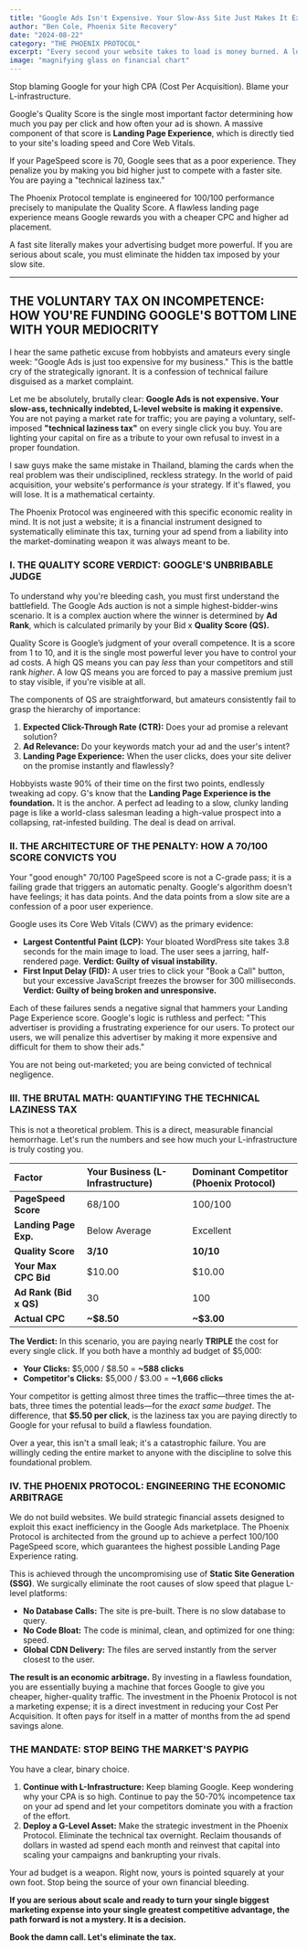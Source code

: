 ```yaml
---
title: "Google Ads Isn't Expensive. Your Slow-Ass Site Just Makes It Expensive."
author: "Ben Cole, Phoenix Site Recovery"
date: "2024-08-22"
category: "THE PHOENIX PROTOCOL"
excerpt: "Every second your website takes to load is money burned. A low PageSpeed score translates directly to a terrible Quality Score, forcing you to overpay for every single click."
image: "magnifying glass on financial chart"
---
```


Stop blaming Google for your high CPA (Cost Per Acquisition). Blame your L-infrastructure.

Google's Quality Score is the single most important factor determining how much you pay per click and how often your ad is shown. A massive component of that score is **Landing Page Experience**, which is directly tied to your site's loading speed and Core Web Vitals.

If your PageSpeed score is 70, Google sees that as a poor experience. They penalize you by making you bid higher just to compete with a faster site. You are paying a "technical laziness tax."

The Phoenix Protocol template is engineered for 100/100 performance precisely to manipulate the Quality Score. A flawless landing page experience means Google rewards you with a cheaper CPC and higher ad placement.

A fast site literally makes your advertising budget more powerful. If you are serious about scale, you must eliminate the hidden tax imposed by your slow site.

---

## THE VOLUNTARY TAX ON INCOMPETENCE: HOW YOU'RE FUNDING GOOGLE'S BOTTOM LINE WITH YOUR MEDIOCRITY

I hear the same pathetic excuse from hobbyists and amateurs every single week: "Google Ads is just too expensive for my business." This is the battle cry of the strategically ignorant. It is a confession of technical failure disguised as a market complaint.

Let me be absolutely, brutally clear: **Google Ads is not expensive. Your slow-ass, technically indebted, L-level website is making it expensive.** You are not paying a market rate for traffic; you are paying a voluntary, self-imposed **"technical laziness tax"** on every single click you buy. You are lighting your capital on fire as a tribute to your own refusal to invest in a proper foundation.

I saw guys make the same mistake in Thailand, blaming the cards when the real problem was their undisciplined, reckless strategy. In the world of paid acquisition, your website's performance *is* your strategy. If it's flawed, you will lose. It is a mathematical certainty.

The Phoenix Protocol was engineered with this specific economic reality in mind. It is not just a website; it is a financial instrument designed to systematically eliminate this tax, turning your ad spend from a liability into the market-dominating weapon it was always meant to be.

### I. THE QUALITY SCORE VERDICT: GOOGLE'S UNBRIBABLE JUDGE

To understand why you're bleeding cash, you must first understand the battlefield. The Google Ads auction is not a simple highest-bidder-wins scenario. It is a complex auction where the winner is determined by **Ad Rank**, which is calculated primarily by your Bid x **Quality Score (QS).**

Quality Score is Google’s judgment of your overall competence. It is a score from 1 to 10, and it is the single most powerful lever you have to control your ad costs. A high QS means you can pay *less* than your competitors and still rank *higher*. A low QS means you are forced to pay a massive premium just to stay visible, if you're visible at all.

The components of QS are straightforward, but amateurs consistently fail to grasp the hierarchy of importance:

1.  **Expected Click-Through Rate (CTR):** Does your ad promise a relevant solution?
2.  **Ad Relevance:** Do your keywords match your ad and the user's intent?
3.  **Landing Page Experience:** When the user clicks, does your site deliver on the promise instantly and flawlessly?

Hobbyists waste 90% of their time on the first two points, endlessly tweaking ad copy. G's know that the **Landing Page Experience is the foundation.** It is the anchor. A perfect ad leading to a slow, clunky landing page is like a world-class salesman leading a high-value prospect into a collapsing, rat-infested building. The deal is dead on arrival.

### II. THE ARCHITECTURE OF THE PENALTY: HOW A 70/100 SCORE CONVICTS YOU

Your "good enough" 70/100 PageSpeed score is not a C-grade pass; it is a failing grade that triggers an automatic penalty. Google's algorithm doesn't have feelings; it has data points. And the data points from a slow site are a confession of a poor user experience.

Google uses its Core Web Vitals (CWV) as the primary evidence:

*   **Largest Contentful Paint (LCP):** Your bloated WordPress site takes 3.8 seconds for the main image to load. The user sees a jarring, half-rendered page. **Verdict: Guilty of visual instability.**
*   **First Input Delay (FID):** A user tries to click your "Book a Call" button, but your excessive JavaScript freezes the browser for 300 milliseconds. **Verdict: Guilty of being broken and unresponsive.**

Each of these failures sends a negative signal that hammers your Landing Page Experience score. Google's logic is ruthless and perfect: "This advertiser is providing a frustrating experience for our users. To protect our users, we will penalize this advertiser by making it more expensive and difficult for them to show their ads."

You are not being out-marketed; you are being convicted of technical negligence.

### III. THE BRUTAL MATH: QUANTIFYING THE TECHNICAL LAZINESS TAX

This is not a theoretical problem. This is a direct, measurable financial hemorrhage. Let's run the numbers and see how much your L-infrastructure is truly costing you.

| Factor | Your Business (L-Infrastructure) | Dominant Competitor (Phoenix Protocol) |
| :--- | :--- | :--- |
| **PageSpeed Score** | 68/100 | 100/100 |
| **Landing Page Exp.** | Below Average | Excellent |
| **Quality Score** | **3/10** | **10/10** |
| **Your Max CPC Bid** | $10.00 | $10.00 |
| **Ad Rank (Bid x QS)** | 30 | 100 |
| **Actual CPC** | **~$8.50** | **~$3.00** |

**The Verdict:** In this scenario, you are paying nearly **TRIPLE** the cost for every single click. If you both have a monthly ad budget of $5,000:

*   **Your Clicks:** $5,000 / $8.50 = **~588 clicks**
*   **Competitor's Clicks:** $5,000 / $3.00 = **~1,666 clicks**

Your competitor is getting almost three times the traffic—three times the at-bats, three times the potential leads—for the *exact same budget*. The difference, that **$5.50 per click**, is the laziness tax you are paying directly to Google for your refusal to build a flawless foundation.

Over a year, this isn't a small leak; it's a catastrophic failure. You are willingly ceding the entire market to anyone with the discipline to solve this foundational problem.

### IV. THE PHOENIX PROTOCOL: ENGINEERING THE ECONOMIC ARBITRAGE

We do not build websites. We build strategic financial assets designed to exploit this exact inefficiency in the Google Ads marketplace. The Phoenix Protocol is architected from the ground up to achieve a perfect 100/100 PageSpeed score, which guarantees the highest possible Landing Page Experience rating.

This is achieved through the uncompromising use of **Static Site Generation (SSG)**. We surgically eliminate the root causes of slow speed that plague L-level platforms:

*   **No Database Calls:** The site is pre-built. There is no slow database to query.
*   **No Code Bloat:** The code is minimal, clean, and optimized for one thing: speed.
*   **Global CDN Delivery:** The files are served instantly from the server closest to the user.

**The result is an economic arbitrage.** By investing in a flawless foundation, you are essentially buying a machine that forces Google to give you cheaper, higher-quality traffic. The investment in the Phoenix Protocol is not a marketing expense; it is a direct investment in reducing your Cost Per Acquisition. It often pays for itself in a matter of months from the ad spend savings alone.

### THE MANDATE: STOP BEING THE MARKET'S PAYPIG

You have a clear, binary choice.

1.  **Continue with L-Infrastructure:** Keep blaming Google. Keep wondering why your CPA is so high. Continue to pay the 50-70% incompetence tax on your ad spend and let your competitors dominate you with a fraction of the effort.
2.  **Deploy a G-Level Asset:** Make the strategic investment in the Phoenix Protocol. Eliminate the technical tax overnight. Reclaim thousands of dollars in wasted ad spend each month and reinvest that capital into scaling your campaigns and bankrupting your rivals.

Your ad budget is a weapon. Right now, yours is pointed squarely at your own foot. Stop being the source of your own financial bleeding.

**If you are serious about scale and ready to turn your single biggest marketing expense into your single greatest competitive advantage, the path forward is not a mystery. It is a decision.**

**Book the damn call. Let's eliminate the tax.**